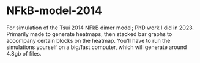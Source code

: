 # NFkB-model-2014
For simulation of the Tsui 2014 NFkB dimer model; PhD work I did in 2023.
Primarily made to generate heatmaps, then stacked bar graphs to accompany certain blocks on the heatmap.
You'll have to run the simulations yourself on a big/fast computer, which will generate around 4.8gb of files.
